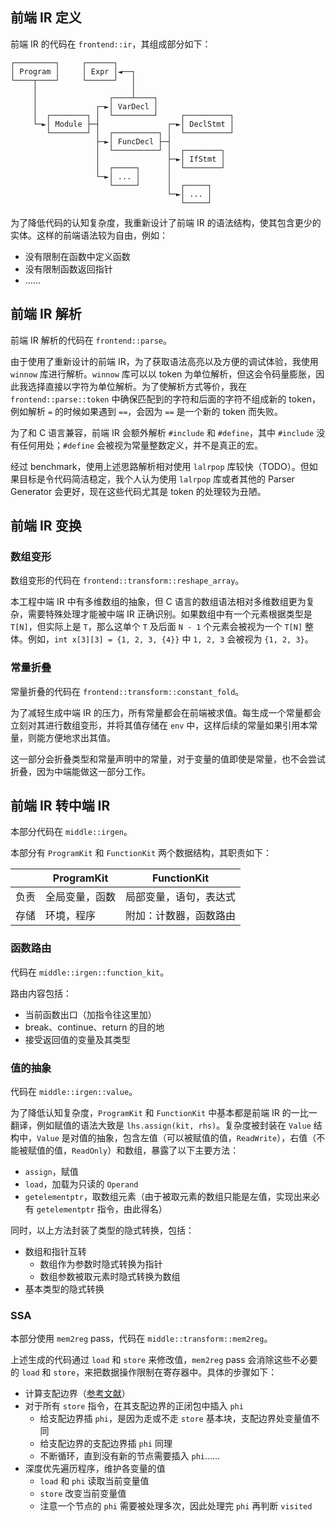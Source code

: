 ## 前端 IR 定义

前端 IR 的代码在 `frontend::ir`，其组成部分如下：

```
┌─────────┐     ┌──────┐                          
│ Program │     │ Expr │◄──┐                      
└────┬────┘     └──────┘   │                      
     │                     │                      
     │                ┌────┴────┐                 
     │             ┌─►│ VarDecl │                 
     │  ┌────────┐ │  └─────────┘     ┌──────────┐
     └─►│ Module ├─┤               ┌─►│ DeclStmt │
        └────────┘ │  ┌──────────┐ │  └──────────┘
                   ├─►│ FuncDecl ├─┤              
                   │  └──────────┘ │  ┌────────┐  
                   │               ├─►│ IfStmt │  
                   │  ┌─────┐      │  └────────┘  
                   └─►│ ... │      │              
                      └─────┘      │  ┌─────┐     
                                   └─►│ ... │     
                                      └─────┘     
```

为了降低代码的认知复杂度，我重新设计了前端 IR 的语法结构，使其包含更少的实体。这样的前端语法较为自由，例如：

- 没有限制在函数中定义函数
- 没有限制函数返回指针
- ……

## 前端 IR 解析

前端 IR 解析的代码在 `frontend::parse`。

由于使用了重新设计的前端 IR，为了获取语法高亮以及方便的调试体验，我使用 `winnow` 库进行解析。`winnow` 库可以以 token 为单位解析，但这会令码量膨胀，因此我选择直接以字符为单位解析。为了使解析方式等价，我在 `frontend::parse::token` 中确保匹配到的字符和后面的字符不组成新的 token，例如解析 `=` 的时候如果遇到 `==`，会因为 `==` 是一个新的 token 而失败。

为了和 C 语言兼容，前端 IR 会额外解析 `#include` 和 `#define`，其中 `#include` 没有任何用处；`#define` 会被视为常量整数定义，并不是真正的宏。

经过 benchmark，使用上述思路解析相对使用 `lalrpop` 库较快（TODO）。但如果目标是令代码简洁稳定，我个人认为使用 `lalrpop` 库或者其他的 Parser Generator 会更好，现在这些代码尤其是 token 的处理较为丑陋。

## 前端 IR 变换

### 数组变形

数组变形的代码在 `frontend::transform::reshape_array`。

本工程中端 IR 中有多维数组的抽象，但 C 语言的数组语法相对多维数组更为复杂，需要特殊处理才能被中端 IR 正确识别。如果数组中有一个元素根据类型是 `T[N]`，但实际上是 `T`，那么这单个 `T` 及后面 `N - 1` 个元素会被视为一个 `T[N]` 整体。例如，`int x[3][3] = {1, 2, 3, {4}}` 中 `1, 2, 3` 会被视为 `{1, 2, 3}`。

### 常量折叠

常量折叠的代码在 `frontend::transform::constant_fold`。

为了减轻生成中端 IR 的压力，所有常量都会在前端被求值。每生成一个常量都会立刻对其进行数组变形，并将其值存储在 `env` 中，这样后续的常量如果引用本常量，则能方便地求出其值。

这一部分会折叠类型和常量声明中的常量，对于变量的值即使是常量，也不会尝试折叠，因为中端能做这一部分工作。

## 前端 IR 转中端 IR

本部分代码在 `middle::irgen`。

本部分有 `ProgramKit` 和 `FunctionKit` 两个数据结构，其职责如下：

|      | ProgramKit     | FunctionKit     |
| ---- | -------------- | --------------- |
| 负责 | 全局变量，函数 | 局部变量，语句，表达式 |
| 存储 | 环境，程序    | 附加：计数器，函数路由 |

### 函数路由

代码在 `middle::irgen::function_kit`。

路由内容包括：

- 当前函数出口（加指令往这里加）
- break、continue、return 的目的地
- 接受返回值的变量及其类型

### 值的抽象

代码在 `middle::irgen::value`。

为了降低认知复杂度，`ProgramKit` 和 `FunctionKit` 中基本都是前端 IR 的一比一翻译，例如赋值的语法大致是 `lhs.assign(kit, rhs)`。复杂度被封装在 `Value` 结构中，`Value` 是对值的抽象，包含左值（可以被赋值的值，`ReadWrite`），右值（不能被赋值的值，`ReadOnly`）和数组，暴露了以下主要方法：

- `assign`，赋值
- `load`，加载为只读的 `Operand`
- `getelementptr`，取数组元素（由于被取元素的数组只能是左值，实现出来必有 `getelementptr` 指令，由此得名）

同时，以上方法封装了类型的隐式转换，包括：

- 数组和指针互转
  - 数组作为参数时隐式转换为指针
  - 数组参数被取元素时隐式转换为数组
- 基本类型的隐式转换

### SSA

本部分使用 `mem2reg` pass，代码在 `middle::transform::mem2reg`。

上述生成的代码通过 `load` 和 `store` 来修改值，`mem2reg` pass 会消除这些不必要的 `load` 和 `store`，来把数据操作限制在寄存器中。具体的步骤如下：

- 计算支配边界（[参考文献](https://www.cs.tufts.edu/comp/150FP/archive/keith-cooper/dom14.pdf)）
- 对于所有 `store` 指令，在其支配边界的正闭包中插入 `phi`
  - 给支配边界插 `phi`，是因为走或不走 `store` 基本块，支配边界处变量值不同
  - 给支配边界的支配边界插 `phi` 同理
  - 不断循环，直到没有新的节点需要插入 `phi`……
- 深度优先遍历程序，维护各变量的值
  - `load` 和 `phi` 读取当前变量值
  - `store` 改变当前变量值
  - 注意一个节点的 `phi` 需要被处理多次，因此处理完 `phi` 再判断 `visited`
